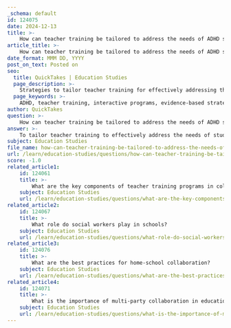 ```yaml
---
_schema: default
id: 124075
date: 2024-12-13
title: >-
    How can teacher training be tailored to address the needs of ADHD students?
article_title: >-
    How can teacher training be tailored to address the needs of ADHD students?
date_format: MMM DD, YYYY
post_on_text: Posted on
seo:
  title: QuickTakes | Education Studies
  page_description: >-
    Strategies to tailor teacher training for effectively addressing the needs of students with ADHD, including interactive training, evidence-based practices, and collaboration with professionals.
  page_keywords: >-
    ADHD, teacher training, interactive programs, evidence-based strategies, understanding ADHD, structured environments, movement breaks, positive reinforcement, interdisciplinary collaboration, professional development
author: QuickTakes
question: >-
    How can teacher training be tailored to address the needs of ADHD students?
answer: >-
    To tailor teacher training to effectively address the needs of students with ADHD, several key strategies and approaches can be implemented:\n\n1. **Interactive Training Programs**: Training should be interactive and designed by educators who understand the classroom environment. Programs like CHADD's Teacher to Teacher (T2T) offer multisession courses that provide practical strategies and resources specifically for teachers working with ADHD students. This peer-led approach ensures that the training is relevant and applicable.\n\n2. **Focus on Evidence-Based Strategies**: Teacher training should equip educators with evidence-based strategies that have been shown to improve student outcomes. This includes techniques for managing off-task and disruptive behaviors, which can significantly enhance classroom engagement and academic performance for students with ADHD.\n\n3. **Understanding ADHD**: Teachers need to develop a deep understanding of ADHD, including its symptoms and how they manifest in the classroom. Training should emphasize empathy and the importance of recognizing the unique challenges faced by ADHD students.\n\n4. **Creating Structured Environments**: Training should guide teachers in creating structured classroom environments that support ADHD students. This includes breaking tasks into smaller, manageable parts, providing clear instructions, and using hands-on teaching methods that cater to different learning styles.\n\n5. **Incorporating Movement and Breaks**: Educators should be trained to incorporate movement breaks and physical activity into the classroom routine. This can help ADHD students manage their energy levels and improve focus.\n\n6. **Positive Reinforcement and Discipline Strategies**: Training should cover positive disciplinary strategies that encourage good behavior and boost self-esteem among ADHD students. This includes recognizing and rewarding small achievements to foster a sense of accomplishment.\n\n7. **Collaboration with Other Professionals**: Teacher training should also emphasize the importance of collaboration with school social workers, psychologists, and parents. Interdisciplinary collaboration can provide a more comprehensive support system for ADHD students.\n\n8. **Ongoing Professional Development**: Continuous training and professional development opportunities are essential. As new research and strategies emerge, teachers should have access to updated training to stay informed about the best practices for supporting ADHD students.\n\nBy implementing these strategies in teacher training programs, educators can be better prepared to meet the diverse needs of students with ADHD, ultimately leading to improved academic and social outcomes.
subject: Education Studies
file_name: how-can-teacher-training-be-tailored-to-address-the-needs-of-adhd-students.md
url: /learn/education-studies/questions/how-can-teacher-training-be-tailored-to-address-the-needs-of-adhd-students
score: -1.0
related_article1:
    id: 124061
    title: >-
        What are the key components of teacher training programs in collaborative models?
    subject: Education Studies
    url: /learn/education-studies/questions/what-are-the-key-components-of-teacher-training-programs-in-collaborative-models
related_article2:
    id: 124067
    title: >-
        What role do social workers play in schools?
    subject: Education Studies
    url: /learn/education-studies/questions/what-role-do-social-workers-play-in-schools
related_article3:
    id: 124076
    title: >-
        What are the best practices for home-school collaboration?
    subject: Education Studies
    url: /learn/education-studies/questions/what-are-the-best-practices-for-homeschool-collaboration
related_article4:
    id: 124071
    title: >-
        What is the importance of multi-party collaboration in educational settings?
    subject: Education Studies
    url: /learn/education-studies/questions/what-is-the-importance-of-multiparty-collaboration-in-educational-settings
---
```


&nbsp;